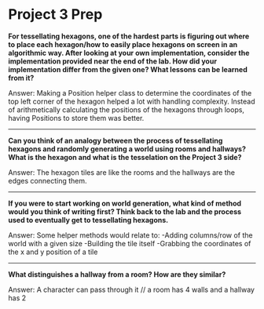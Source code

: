 # Project 3 Prep

**For tessellating hexagons, one of the hardest parts is figuring out where to place each hexagon/how to easily place hexagons on screen in an algorithmic way.
After looking at your own implementation, consider the implementation provided near the end of the lab.
How did your implementation differ from the given one? What lessons can be learned from it?**

Answer: Making a Position helper class to determine the coordinates of the top left corner of the hexagon helped a lot
with handling complexity. Instead of arithmetically calculating the positions of the hexagons through loops, having 
Positions to store them was better.

-----

**Can you think of an analogy between the process of tessellating hexagons and randomly generating a world using rooms and hallways?
What is the hexagon and what is the tesselation on the Project 3 side?**

Answer: The hexagon tiles are like the rooms and the hallways are the edges connecting them.  

-----
**If you were to start working on world generation, what kind of method would you think of writing first? 
Think back to the lab and the process used to eventually get to tessellating hexagons.**

Answer: Some helper methods would relate to:
    -Adding columns/row of the world with a given size
    -Building the tile itself
    -Grabbing the coordinates of the x and y position of a tile

-----
**What distinguishes a hallway from a room? How are they similar?**

Answer: A character can pass through it // a room has 4 walls and a hallway has 2
